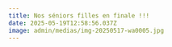 ```yaml
---
title: Nos séniors filles en finale !!!
date: 2025-05-19T12:58:56.037Z
image: admin/medias/img-20250517-wa0005.jpg
---
```

